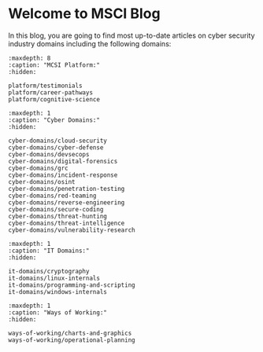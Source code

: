 # Welcome to MSCI Blog

In this blog, you are going to find most up-to-date articles on cyber security industry domains including the following domains:

```{toctree}
:maxdepth: 8
:caption: "MCSI Platform:"
:hidden:

platform/testimonials
platform/career-pathways
platform/cognitive-science
```




```{toctree}
:maxdepth: 1
:caption: "Cyber Domains:"
:hidden:

cyber-domains/cloud-security
cyber-domains/cyber-defense
cyber-domains/devsecops
cyber-domains/digital-forensics
cyber-domains/grc
cyber-domains/incident-response
cyber-domains/osint
cyber-domains/penetration-testing
cyber-domains/red-teaming
cyber-domains/reverse-engineering
cyber-domains/secure-coding
cyber-domains/threat-hunting
cyber-domains/threat-intelligence
cyber-domains/vulnerability-research
```

```{toctree}
:maxdepth: 1
:caption: "IT Domains:"
:hidden:

it-domains/cryptography
it-domains/linux-internals
it-domains/programming-and-scripting
it-domains/windows-internals
```

```{toctree}
:maxdepth: 1
:caption: "Ways of Working:"
:hidden:

ways-of-working/charts-and-graphics
ways-of-working/operational-planning
```


